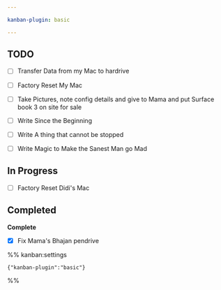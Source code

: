 ```yaml
---

kanban-plugin: basic

---
```


## TODO

- [ ] Transfer Data from my Mac to hardrive
- [ ] Factory Reset My Mac
- [ ] Take Pictures, note config details and give to Mama and put Surface book 3 on site for sale
- [ ] Write Since the Beginning
- [ ] Write A thing that cannot be stopped
- [ ] Write Magic to Make the Sanest Man go Mad


## In Progress

- [ ] Factory Reset Didi's Mac


## Completed

**Complete**
- [x] Fix Mama's Bhajan pendrive




%% kanban:settings
```
{"kanban-plugin":"basic"}
```
%%